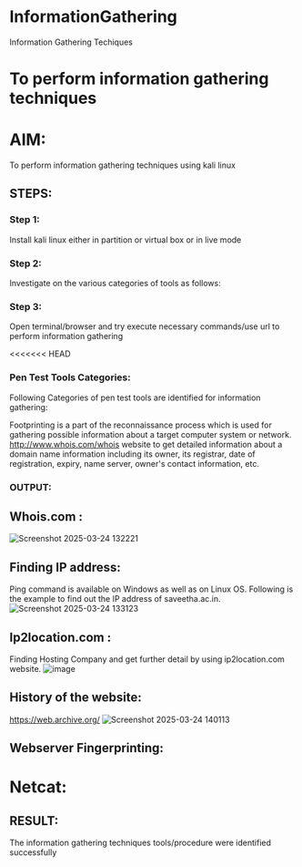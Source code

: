 # InformationGathering
Information Gathering Techiques

# To perform information gathering techniques

# AIM:

To perform information gathering techniques using kali linux 

## STEPS:

### Step 1:

Install kali linux either in partition or virtual box or in live mode

### Step 2:

Investigate on the various categories of tools as follows:

### Step 3:
Open terminal/browser and try execute necessary commands/use url to perform information gathering

<<<<<<< HEAD

### Pen Test Tools Categories:
Following Categories of pen test tools are identified for information gathering:

Footprinting is a part of the reconnaissance process which is used for gathering possible information about a target computer system or network. http://www.whois.com/whois website to get detailed information about a domain name information including its owner, its registrar, date of registration, expiry, name server, owner's contact information, etc.

### OUTPUT:
## Whois.com :
![Screenshot 2025-03-24 132221](https://github.com/user-attachments/assets/7aade4a7-051c-4f26-849e-4289e5086846)
## Finding IP address:
Ping command is available on Windows as well as on Linux OS. Following is the example to find out the IP address of saveetha.ac.in.
![Screenshot 2025-03-24 133123](https://github.com/user-attachments/assets/66923a3f-7b63-45ce-b1e5-6bc3224bea17)
## Ip2location.com :
Finding Hosting Company and get further detail by using ip2location.com website.
![image](https://github.com/user-attachments/assets/fd987fa5-e1fc-4289-950b-e81de35019a6)
## History of the website:
https://web.archive.org/
![Screenshot 2025-03-24 140113](https://github.com/user-attachments/assets/0cb4a348-005a-462c-a25a-b647d7468574)
## Webserver Fingerprinting:
# Netcat:



## RESULT:
The information gathering techniques tools/procedure were  identified successfully
